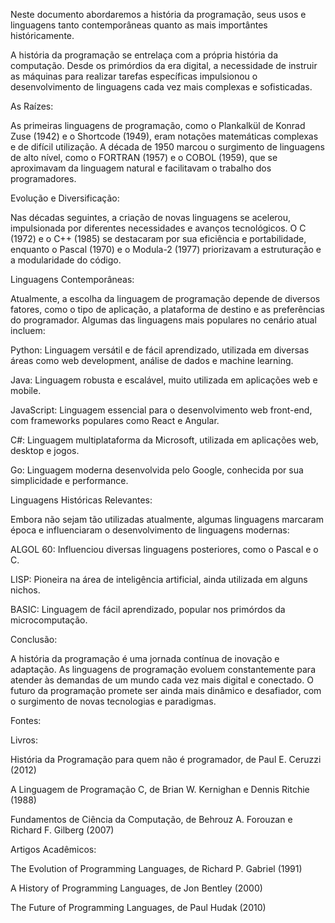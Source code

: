 Neste documento abordaremos a história da programação, seus usos e linguagens tanto contemporâneas quanto as mais importântes históricamente.

A história da programação se entrelaça com a própria história da computação. Desde os primórdios da era digital, a necessidade de instruir as máquinas para realizar tarefas específicas impulsionou o desenvolvimento de linguagens cada vez mais complexas e sofisticadas.

As Raízes:

As primeiras linguagens de programação, como o Plankalkül de Konrad Zuse (1942) e o Shortcode (1949), eram notações matemáticas complexas e de difícil utilização. A década de 1950 marcou o surgimento de linguagens de alto nível, como o FORTRAN (1957) e o COBOL (1959), que se aproximavam da linguagem natural e facilitavam o trabalho dos programadores.

Evolução e Diversificação:

Nas décadas seguintes, a criação de novas linguagens se acelerou, impulsionada por diferentes necessidades e avanços tecnológicos. O C (1972) e o C++ (1985) se destacaram por sua eficiência e portabilidade, enquanto o Pascal (1970) e o Modula-2 (1977) priorizavam a estruturação e a modularidade do código.

Linguagens Contemporâneas:

Atualmente, a escolha da linguagem de programação depende de diversos fatores, como o tipo de aplicação, a plataforma de destino e as preferências do programador. Algumas das linguagens mais populares no cenário atual incluem:

Python: Linguagem versátil e de fácil aprendizado, utilizada em diversas áreas como web development, análise de dados e machine learning.

Java: Linguagem robusta e escalável, muito utilizada em aplicações web e mobile.

JavaScript: Linguagem essencial para o desenvolvimento web front-end, com frameworks populares como React e Angular.

C#: Linguagem multiplataforma da Microsoft, utilizada em aplicações web, desktop e jogos.

Go: Linguagem moderna desenvolvida pelo Google, conhecida por sua simplicidade e performance.

Linguagens Históricas Relevantes:

Embora não sejam tão utilizadas atualmente, algumas linguagens marcaram época e influenciaram o desenvolvimento de linguagens modernas:

ALGOL 60: Influenciou diversas linguagens posteriores, como o Pascal e o C.

LISP: Pioneira na área de inteligência artificial, ainda utilizada em alguns nichos.

BASIC: Linguagem de fácil aprendizado, popular nos primórdos da microcomputação.

Conclusão:

A história da programação é uma jornada contínua de inovação e adaptação. As linguagens de programação evoluem constantemente para atender às demandas de um mundo cada vez mais digital e conectado. O futuro da programação promete ser ainda mais dinâmico e desafiador, com o surgimento de novas tecnologias e paradigmas.

Fontes:

Livros:

História da Programação para quem não é programador, de Paul E. Ceruzzi (2012)

A Linguagem de Programação C, de Brian W. Kernighan e Dennis Ritchie (1988)

Fundamentos de Ciência da Computação, de Behrouz A. Forouzan e Richard F. Gilberg (2007)

Artigos Acadêmicos:

The Evolution of Programming Languages, de Richard P. Gabriel (1991)

A History of Programming Languages, de Jon Bentley (2000)

The Future of Programming Languages, de Paul Hudak (2010)